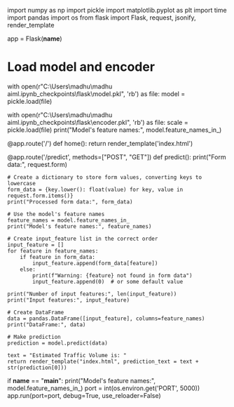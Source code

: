 import numpy as np 
import pickle
import matplotlib.pyplot as plt 
import time 
import pandas 
import os
from flask import Flask, request, jsonify, render_template

app = Flask(__name__)

# Load model and encoder
with open(r"C:\Users\madhu\madhu aiml\.ipynb_checkpoints\flask\model.pkl", 'rb') as file:
    model = pickle.load(file)

with open(r"C:\Users\madhu\madhu aiml\.ipynb_checkpoints\flask\encoder.pkl", 'rb') as file:
    scale = pickle.load(file)
print("Model's feature names:", model.feature_names_in_)

@app.route('/')
def home():
    return render_template('index.html')

@app.route('/predict', methods=["POST", "GET"])
def predict():
    print("Form data:", request.form)
    
    # Create a dictionary to store form values, converting keys to lowercase
    form_data = {key.lower(): float(value) for key, value in request.form.items()}
    print("Processed form data:", form_data)
    
    # Use the model's feature names
    feature_names = model.feature_names_in_
    print("Model's feature names:", feature_names)
    
    # Create input_feature list in the correct order
    input_feature = []
    for feature in feature_names:
        if feature in form_data:
            input_feature.append(form_data[feature])
        else:
            print(f"Warning: {feature} not found in form data")
            input_feature.append(0)  # or some default value
    
    print("Number of input features:", len(input_feature))
    print("Input features:", input_feature)
    
    # Create DataFrame
    data = pandas.DataFrame([input_feature], columns=feature_names)
    print("DataFrame:", data)
    
    # Make prediction
    prediction = model.predict(data)
    
    text = "Estimated Traffic Volume is: "
    return render_template("index.html", prediction_text = text + str(prediction[0]))

if __name__ == "__main__":
    print("Model's feature names:", model.feature_names_in_)
    port = int(os.environ.get('PORT', 5000))
    app.run(port=port, debug=True, use_reloader=False)
